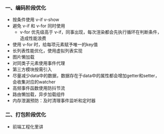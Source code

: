 
### 一、编码阶段优化

- 按条件使用 v-if v-show
- 避免 v-if 和 v-for 同时使用
  - v-for 优先级高于 v-if，同事出现，每次渲染都会先执行循环在判断条件，造成性能浪费
- 使用 v-for 时，给每项元素赋予唯一的key值
- 长列表性能优化，使用虚拟列表实现
- 图片懒加载
- 对同类子元素使用事件代理
- 第三方模块按需引入
- 尽量减少data中的数据，数据存在于data中的属性都会增加getter和setter，会收集对应的watcher
- 高频事件函数使用防抖节流
- 路由懒加载，异步加载组件
- 内存泄漏预防：及时清理事件监听和定时器


### 二、打包阶段优化

- 前端工程化里讲


